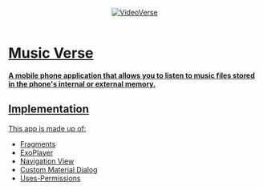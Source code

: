 <p align="center">
   <a href="https://github.com/4rju9/VideoVerse"><img src="https://github.com/4rju9/VideoVerse/assets/63835760/6a3989d2-b718-4d60-92a8-545de25a3b29" alt="VideoVerse"</a>
   <br>
   <br>
</p>
<h1>Music Verse</h1>
<b>A mobile phone application that allows you to listen to music files stored in the phone's internal or external memory. </b>

## Implementation
This app is made up of:
   * Fragments
   * ExoPlayer
   * Navigation View
   * Custom Material Dialog
   * Uses-Permissions

<!-- ## Usage
<b>Disclaimer :</b>
* This app is not published on Playstore, you have to download this from
* Official website
* This GitHub Page
(after that downloading follow the steps below)


**Step 1** => Download the APK [Click To Download](https://index.4rju9.workers.dev/0:/timeTableApp/app-release.apk)

**Step 2** => Go to download section of your browser / Or find the APK file in your phone's storage

**Step 3** => Tap on the apk file to open and then click install

<b>Important :</b>
* Because the app is not published on Playstore, that's why the Playstore doesn't Recognise it
* Playstore will prompt something like that it doesn't recognise the app's developer
* which means i have not published the app on Playstore and they do not know about me and this app
* It's alright, whatever prompt the Playstore is showing, you have to just click okey/next.
* after you install it, it will show you that there's nothing wrong in the app, and it's totally safe.

**Step 4** => Run the app
* Create an account or Login into your account if you already have one
* Select your course and semester

No more steps, all done ✅ -->
